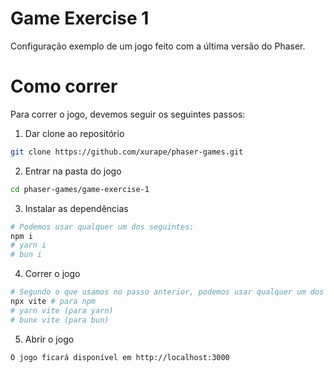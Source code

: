 # Game Exercise 1
Configuração exemplo de um jogo feito com a última versão do Phaser.

# Como correr
Para correr o jogo, devemos seguir os seguintes passos:

1. Dar clone ao repositório
```bash
git clone https://github.com/xurape/phaser-games.git
```

2. Entrar na pasta do jogo
```bash
cd phaser-games/game-exercise-1
```

3. Instalar as dependências
```bash
# Podemos usar qualquer um dos seguintes: 
npm i
# yarn i
# bun i
```

4. Correr o jogo
```bash
# Segundo o que usamos no passo anterior, podemos usar qualquer um dos seguintes:
npx vite # para npm
# yarn vite (para yarn)
# bunx vite (para bun)
```

5. Abrir o jogo
```
O jogo ficará disponível em http://localhost:3000
```
